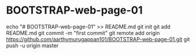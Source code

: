 # BOOTSTRAP-web-page-01
echo "# BOOTSTRAP-web-page-01" >> README.md
git init
git add README.md
git commit -m "first commit"
git remote add origin https://github.com/aarthymurugappan101/BOOTSTRAP-web-page-01.git
git push -u origin master
